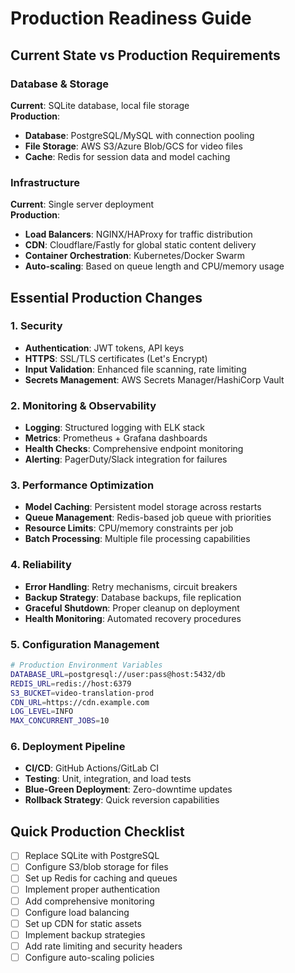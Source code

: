 # Production Readiness Guide

## Current State vs Production Requirements

### Database & Storage
**Current**: SQLite database, local file storage  
**Production**: 
- **Database**: PostgreSQL/MySQL with connection pooling
- **File Storage**: AWS S3/Azure Blob/GCS for video files
- **Cache**: Redis for session data and model caching

### Infrastructure
**Current**: Single server deployment  
**Production**:
- **Load Balancers**: NGINX/HAProxy for traffic distribution
- **CDN**: Cloudflare/Fastly for global static content delivery
- **Container Orchestration**: Kubernetes/Docker Swarm
- **Auto-scaling**: Based on queue length and CPU/memory usage

## Essential Production Changes

### 1. Security
- **Authentication**: JWT tokens, API keys
- **HTTPS**: SSL/TLS certificates (Let's Encrypt)
- **Input Validation**: Enhanced file scanning, rate limiting
- **Secrets Management**: AWS Secrets Manager/HashiCorp Vault

### 2. Monitoring & Observability
- **Logging**: Structured logging with ELK stack
- **Metrics**: Prometheus + Grafana dashboards
- **Health Checks**: Comprehensive endpoint monitoring
- **Alerting**: PagerDuty/Slack integration for failures

### 3. Performance Optimization
- **Model Caching**: Persistent model storage across restarts
- **Queue Management**: Redis-based job queue with priorities
- **Resource Limits**: CPU/memory constraints per job
- **Batch Processing**: Multiple file processing capabilities

### 4. Reliability
- **Error Handling**: Retry mechanisms, circuit breakers
- **Backup Strategy**: Database backups, file replication
- **Graceful Shutdown**: Proper cleanup on deployment
- **Health Monitoring**: Automated recovery procedures

### 5. Configuration Management
```bash
# Production Environment Variables
DATABASE_URL=postgresql://user:pass@host:5432/db
REDIS_URL=redis://host:6379
S3_BUCKET=video-translation-prod
CDN_URL=https://cdn.example.com
LOG_LEVEL=INFO
MAX_CONCURRENT_JOBS=10
```

### 6. Deployment Pipeline
- **CI/CD**: GitHub Actions/GitLab CI
- **Testing**: Unit, integration, and load tests
- **Blue-Green Deployment**: Zero-downtime updates
- **Rollback Strategy**: Quick reversion capabilities

## Quick Production Checklist

- [ ] Replace SQLite with PostgreSQL
- [ ] Configure S3/blob storage for files
- [ ] Set up Redis for caching and queues
- [ ] Implement proper authentication
- [ ] Add comprehensive monitoring
- [ ] Configure load balancing
- [ ] Set up CDN for static assets
- [ ] Implement backup strategies
- [ ] Add rate limiting and security headers
- [ ] Configure auto-scaling policies